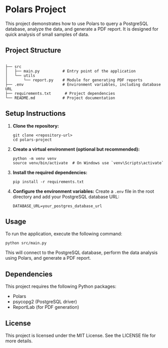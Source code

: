 # Polars Project

This project demonstrates how to use Polars to query a PostgreSQL database, analyze the data, and generate a PDF report. It is designed for quick analysis of small samples of data.

## Project Structure

```

├── src
│   ├── main.py          # Entry point of the application
│   └── utils
│       └── report.py    # Module for generating PDF reports
├── .env                 # Environment variables, including database URL
├── requirements.txt      # Project dependencies
└── README.md            # Project documentation
```

## Setup Instructions

1. **Clone the repository:**
   ```
   git clone <repository-url>
   cd polars-project
   ```

2. **Create a virtual environment (optional but recommended):**
   ```
   python -m venv venv
   source venv/bin/activate  # On Windows use `venv\Scripts\activate`
   ```

3. **Install the required dependencies:**
   ```
   pip install -r requirements.txt
   ```

4. **Configure the environment variables:**
   Create a `.env` file in the root directory and add your PostgreSQL database URL:
   ```
   DATABASE_URL=your_postgres_database_url
   ```

## Usage

To run the application, execute the following command:
```
python src/main.py
```

This will connect to the PostgreSQL database, perform the data analysis using Polars, and generate a PDF report.

## Dependencies

This project requires the following Python packages:
- Polars
- psycopg2 (PostgreSQL driver)
- ReportLab (for PDF generation)

## License

This project is licensed under the MIT License. See the LICENSE file for more details.